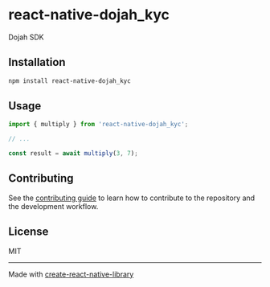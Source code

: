 # react-native-dojah_kyc

Dojah SDK

## Installation

```sh
npm install react-native-dojah_kyc
```

## Usage

```js
import { multiply } from 'react-native-dojah_kyc';

// ...

const result = await multiply(3, 7);
```

## Contributing

See the [contributing guide](CONTRIBUTING.md) to learn how to contribute to the repository and the development workflow.

## License

MIT

---

Made with [create-react-native-library](https://github.com/callstack/react-native-builder-bob)

